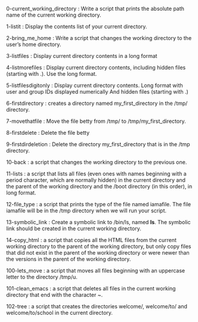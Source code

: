 0-current_working_directory : Write a script that prints the absolute path name of the current working directory.

1-listit : Display the contents list of your current directory.

2-bring_me_home : Write a script that changes the working directory to the user’s home directory.

3-listfiles : Display current directory contents in a long format

4-listmorefiles : Display current directory contents, including hidden files (starting with .). Use the long format.

5-listfilesdigitonly : Display current directory contents.
Long format
with user and group IDs displayed numerically
And hidden files (starting with .)

6-firstdirectory : creates a directory named my_first_directory in the /tmp/ directory.

7-movethatfile : Move the file betty from /tmp/ to /tmp/my_first_directory.

8-firstdelete : Delete the file betty

9-firstdirdeletion : Delete the directory my_first_directory that is in the /tmp directory.

10-back : a script that changes the working directory to the previous one.

11-lists : a script that lists all files (even ones with names beginning with a period character, which are normally hidden) in the current directory and the parent of the working directory and the /boot directory (in this order), in long format.

12-file_type : a script that prints the type of the file named iamafile. The file iamafile will be in the /tmp directory when we will run your script.

13-symbolic_link : Create a symbolic link to /bin/ls, named __ls__. The symbolic link should be created in the current working directory.

14-copy_html :  a script that copies all the HTML files from the current working directory to the parent of the working directory, but only copy files that did not exist in the parent of the working directory or were newer than the versions in the parent of the working directory.

100-lets_move :  a script that moves all files beginning with an uppercase letter to the directory /tmp/u.

101-clean_emacs : a script that deletes all files in the current working directory that end with the character ~.

102-tree : a script that creates the directories welcome/, welcome/to/ and welcome/to/school in the current directory.
